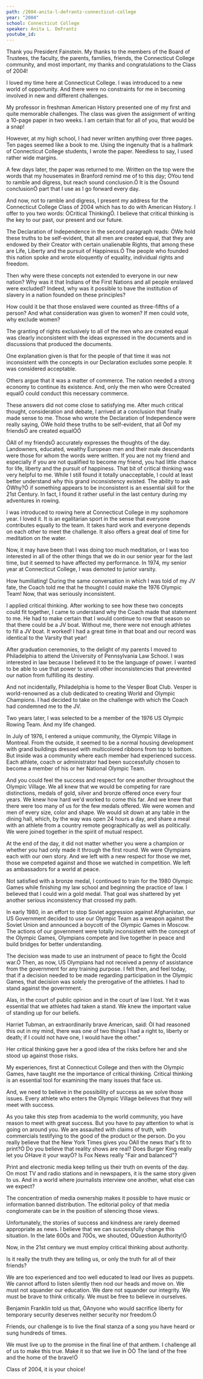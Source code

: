 ```yaml
---
path: /2004-anita-l-defrantz-connecticut-college
year: "2004"
school: Connecticut College
speaker: Anita L. DeFrantz
youtube_id: 
---
```


Thank you President Fainstein. My thanks to the members of the Board of Trustees, the faculty, the parents, families, friends, the Connecticut College community, and most important, my thanks and congratulations to the Class of 2004!

I loved my time here at Connecticut College. I was introduced to a new world of opportunity. And there were no constraints for me in becoming involved in new and different challenges.

My professor in freshman American History presented one of my first and quite memorable challenges. The class was given the assignment of writing a 10-page paper in two weeks. I am certain that for all of you, that would be a snap!

However, at my high school, I had never written anything over three pages. Ten pages seemed like a book to me. Using the ingenuity that is a hallmark of Connecticut College students, I wrote the paper. Needless to say, I used rather wide margins.

A few days later, the paper was returned to me. Written on the top were the words that my housemates in Branford remind me of to this day; ÒYou tend to ramble and digress, but reach sound conclusion.Ó It is the Òsound conclusionÓ part that I use as I go forward every day.

And now, not to ramble and digress, I present my address for the Connecticut College Class of 2004 which has to do with American History. I offer to you two words: ÒCritical ThinkingÓ. I believe that critical thinking is the key to our past, our present and our future.

The Declaration of Independence in the second paragraph reads: ÓWe hold these truths to be self-evident, that all men are created equal, that they are endowed by their Creator with certain unalienable Rights, that among these are Life, Liberty and the pursuit of Happiness.Ó The people who founded this nation spoke and wrote eloquently of equality, individual rights and freedom.

Then why were these concepts not extended to everyone in our new nation? Why was it that Indians of the First Nations and all people enslaved were excluded? Indeed, why was it possible to have the institution of slavery in a nation founded on these principles?

How could it be that those enslaved were counted as three-fifths of a person? And what consideration was given to women? If men could vote, why exclude women?

The granting of rights exclusively to all of the men who are created equal was clearly inconsistent with the ideas expressed in the documents and in discussions that produced the documents.

One explanation given is that for the people of that time it was not inconsistent with the concepts in our Declaration excludes some people. It was considered acceptable.

Others argue that it was a matter of commerce. The nation needed a strong economy to continue its existence. And, only the men who were Òcreated equalÓ could conduct this necessary commerce.

These answers did not come close to satisfying me. After much critical thought, consideration and debate, I arrived at a conclusion that finally made sense to me. Those who wrote the Declaration of Independence were really saying, ÒWe hold these truths to be self-evident, that all Òof my friendsÓ are created equalÓÓ

ÒAll of my friendsÓ accurately expresses the thoughts of the day. Landowners, educated, wealthy European men and their male descendants were those for whom the words were written. If you are not my friend and especially if you are not qualified to become my friend, you had little chance for life, liberty and the pursuit of happiness. That bit of critical thinking was very helpful to me. While I still found it totally unacceptable, I could at least better understand why this grand inconsistency existed. The ability to ask ÒWhy?Ó if something appears to be inconsistent is an essential skill for the 21st Century. In fact, I found it rather useful in the last century during my adventures in rowing.

I was introduced to rowing here at Connecticut College in my sophomore year. I loved it. It is an egalitarian sport in the sense that everyone contributes equally to the team. It takes hard work and everyone depends on each other to meet the challenge. It also offers a great deal of time for meditation on the water.

Now, it may have been that I was doing too much meditation, or I was too interested in all of the other things that we do in our senior year for the last time, but it seemed to have affected my performance. In 1974, my senior year at Connecticut College, I was demoted to junior varsity.

How humiliating! During the same conversation in which I was told of my JV fate, the Coach told me that he thought I could make the 1976 Olympic Team! Now, that was seriously inconsistent.

I applied critical thinking. After working to see how these two concepts could fit together, I came to understand why the Coach made that statement to me. He had to make certain that I would continue to row that season so that there could be a JV boat. Without me, there were not enough athletes to fill a JV boat. It worked! I had a great time in that boat and our record was identical to the Varsity that year!

After graduation ceremonies, to the delight of my parents I moved to Philadelphia to attend the University of Pennsylvania Law School. I was interested in law because I believed it to be the language of power. I wanted to be able to use that power to unveil other inconsistencies that prevented our nation from fulfilling its destiny.

And not incidentally, Philadelphia is home to the Vesper Boat Club. Vesper is world-renowned as a club dedicated to creating World and Olympic Champions. I had decided to take on the challenge with which the Coach had condemned me to the JV.

Two years later, I was selected to be a member of the 1976 US Olympic Rowing Team. And my life changed.

In July of 1976, I entered a unique community, the Olympic Village in Montreal. From the outside, it seemed to be a normal housing development with grand buildings dressed with multicolored ribbons from top to bottom. But inside was a community where each member had experienced success. Each athlete, coach or administrator had been successfully chosen to become a member of his or her National Olympic Team.

And you could feel the success and respect for one another throughout the Olympic Village. We all knew that we would be competing for rare distinctions, medals of gold, silver and bronze offered once every four years. We knew how hard we'd worked to come this far. And we knew that there were too many of us for the few medals offered. We were women and men of every size, color and shape. We would sit down at any table in the dining hall, which, by the way was open 24 hours a day, and share a meal with an athlete from a country remote geographically as well as politically. We were joined together in the spirit of mutual respect.

At the end of the day, it did not matter whether you were a champion or whether you had only made it through the first round. We were Olympians each with our own story. And we left with a new respect for those we met, those we competed against and those we watched in competition. We left as ambassadors for a world at peace.

Not satisfied with a bronze medal, I continued to train for the 1980 Olympic Games while finishing my law school and beginning the practice of law. I believed that I could win a gold medal. That goal was shattered by yet another serious inconsistency that crossed my path.

In early 1980, in an effort to stop Soviet aggression against Afghanistan, our US Government decided to use our Olympic Team as a weapon against the Soviet Union and announced a boycott of the Olympic Games in Moscow. The actions of our government were totally inconsistent with the concept of the Olympic Games, Olympians compete and live together in peace and build bridges for better understanding.

The decision was made to use an instrument of peace to fight the Òcold war.Ó Then, as now, US Olympians had not received a penny of assistance from the government for any training purpose. I felt then, and feel today, that if a decision needed to be made regarding participation in the Olympic Games, that decision was solely the prerogative of the athletes. I had to stand against the government.

Alas, in the court of public opinion and in the court of law I lost. Yet it was essential that we athletes had taken a stand. We knew the important value of standing up for our beliefs.

Harriet Tubman, an extraordinarily brave American, said: ÒI had reasoned this out in my mind, there was one of two things I had a right to, liberty or death; if I could not have one, I would have the other."

Her critical thinking gave her a good idea of the risks before her and she stood up against those risks.

My experiences, first at Connecticut College and then with the Olympic Games, have taught me the importance of critical thinking. Critical thinking is an essential tool for examining the many issues that face us.

And, we need to believe in the possibility of success as we solve those issues. Every athlete who enters the Olympic Village believes that they will meet with success.

As you take this step from academia to the world community, you have reason to meet with great success. But you have to pay attention to what is going on around you. We are assaulted with claims of truth, with commercials testifying to the good of the product or the person. Do you really believe that the New York Times gives you ÒAll the news that's fit to print?Ó Do you believe that reality shows are real? Does Burger King really let you ÒHave it your wayÓ? Is Fox News really "Fair and balanced"?

Print and electronic media keep telling us their truth on events of the day. On most TV and radio stations and in newspapers, it is the same story given to us. And in a world where journalists interview one another, what else can we expect?

The concentration of media ownership makes it possible to have music or information banned distribution. The editorial policy of that media conglomerate can be in the position of silencing those views.

Unfortunately, the stories of success and kindness are rarely deemed appropriate as news. I believe that we can successfully change this situation. In the late 60Ós and 70Ós, we shouted, ÒQuestion Authority!Ó

Now, in the 21st century we must employ critical thinking about authority.

Is it really the truth they are telling us, or only the truth for all of their friends?

We are too experienced and too well educated to lead our lives as puppets. We cannot afford to listen silently then nod our heads and move on. We must not squander our education. We dare not squander our integrity. We must be brave to think critically. We must be free to believe in ourselves.

Benjamin Franklin told us that, ÒAnyone who would sacrifice liberty for temporary security deserves neither security nor freedom.Ó

Friends, our challenge is to live the final stanza of a song you have heard or sung hundreds of times.

We must live up to the promise in the final line of that anthem. I challenge all of us to make this true. Make it so that we live in ÒÒ The land of the free and the home of the brave!Ó

Class of 2004, it is your choice!